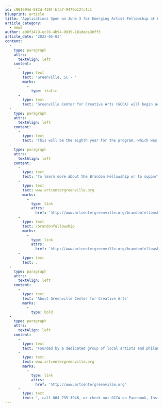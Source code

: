 ```yaml
---
id: c961694d-582d-438f-bfa7-9479b12fc1c1
blueprint: article
title: 'Applications Open on June 3 for Emerging Artist Fellowship at Greenville Center for Creative Arts'
article_category:
  - news
author: e00f3479-ec76-4b94-9035-181deda30ff3
article_date: '2022-06-03'
content:
  -
    type: paragraph
    attrs:
      textAlign: left
    content:
      -
        type: text
        text: 'Greenville, SC - '
        marks:
          -
            type: italic
      -
        type: text
        text: "Greenville Center for Creative Arts (GCCA) will begin accepting applications for its annual emerging young artist program, the Brandon Fellowship, on Friday, June 3, 2022. This 12-month program aims to develop three emerging artists between the ages of 21 to 30 who represent the diversity of the Greenville community. Those selected receive free studio space, a stipend for supplies, a supportive environment, mentorship, and complimentary art education for one full year. Through this unique opportunity for young creative arts professionals, Fellowship alumni have established themselves as full-time working artists, designers, graduate students, artists-in-residence, instructors, published artists, grant recipients, and award winners.\_"
  -
    type: paragraph
    attrs:
      textAlign: left
    content:
      -
        type: text
        text: 'This will be the eighth year for the program, which was created in 2015 when the Art Center was founded. The application will be available until July 3rd on GCCA’s website. In addition, paper copies can be picked up in person at 101 Abney Street Tuesday through Friday, 9:00 a.m. to 5:00 p.m., or Saturday 11:00 a.m. to 3:00 p.m. Applicants must be legal citizens of the United States and residents of Greenville County. They must also be between the ages of 21 and 30. Prior professional art training or post-secondary education is not required for consideration. Completed applications must be received by 11:59 p.m. on Wednesday, July 3, 2022, to be considered.'
  -
    type: paragraph
    attrs:
      textAlign: left
    content:
      -
        type: text
        text: 'To learn more about the Brandon Fellowship or to support the program with a donation, visit '
      -
        type: text
        text: www.artcentergreenville.org
        marks:
          -
            type: link
            attrs:
              href: 'http://www.artcentergreenville.org/brandonfellowship'
      -
        type: text
        text: /brandonfellowship
        marks:
          -
            type: link
            attrs:
              href: 'http://www.artcentergreenville.org/brandonfellowship'
      -
        type: text
        text: .
  -
    type: paragraph
    attrs:
      textAlign: left
    content:
      -
        type: text
        text: 'About Greenville Center for Creative Arts'
        marks:
          -
            type: bold
  -
    type: paragraph
    attrs:
      textAlign: left
    content:
      -
        type: text
        text: "Founded by a dedicated group of local artists and philanthropists, Greenville Center for Creative Arts (GCCA) opened in May 2015 as a community hub for the visual arts. A 501(c)(3) non-profit organization, its mission is to enrich the cultural fabric of the communities it serves through visual arts promotion, education, and inspiration. GCCA provides arts education to more than 900 people each year, as well as showcases local artists, and nurtures appreciation and enjoyment in the arts. It houses artists' studios, an emerging artists’ fellowship, exhibitions, free community programs, and classes for all ages. For more information, visit "
      -
        type: text
        text: www.artcentergreenville.org
        marks:
          -
            type: link
            attrs:
              href: 'http://www.artcentergreenville.org'
      -
        type: text
        text: ', call 864-735-3948, or check out GCCA on Facebook, Instagram, and YouTube.'
---
```

